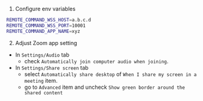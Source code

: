 1. Configure env variables
```bash
REMOTE_COMMAND_WSS_HOST=a.b.c.d
REMOTE_COMMAND_WSS_PORT=10001
REMOTE_COMMAND_APP_NAME=xyz
```
2. Adjust Zoom app setting
- In `Settings/Audio` tab
  * check `Automatically join computer audio when joining`.
- In `Settings/Share screen` tab
  * select `Automatically share desktop` of `When I share my screen in a meeting` item.
  * go to `Advanced` item and uncheck `Show green border around the shared content`